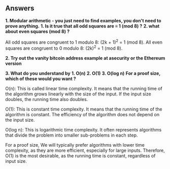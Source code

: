 ## Answers

**1. Modular arithmetic - you just need to find examples, you don't need to prove anything.**
   **1. Is it true that all odd squares are ≡ 1 (mod 8) ?**
   **2.  what about even squares (mod 8) ?**

All odd squares are congruent to 1 modulo 8: (2k + 1)<sup>2</sup> = 1 (mod 8).
All even squares are congruent to 0 modulo 8: (2k)<sup>2</sup> = 1 (mod 8).

**2. Try out the vanity bitcoin address example at asecurity or the Ethereum version**

**3. What do you understand by**
   **1. O(n)**
   **2. O(1)**
   **3. O(log n)**
**For a proof size, which of these would you want ?**

O(n): This is called linear time complexity. It means that the running time of the algorithm grows linearly with the size of the input. If the input size doubles, the running time also doubles.

O(1): This is constant time complexity. It means that the running time of the algorithm is constant. The efficiency of the algorithm does not depend on the input size.

O(log n): This is logarithmic time complexity. It often represents algorithms that divide the problem into smaller sub-problems in each step. 

For a proof size, We will typically prefer algorithms with lower time complexity, as they are more efficient, especially for large inputs. Therefore, O(1) is the most desirable, as the running time is constant, regardless of input size. 
